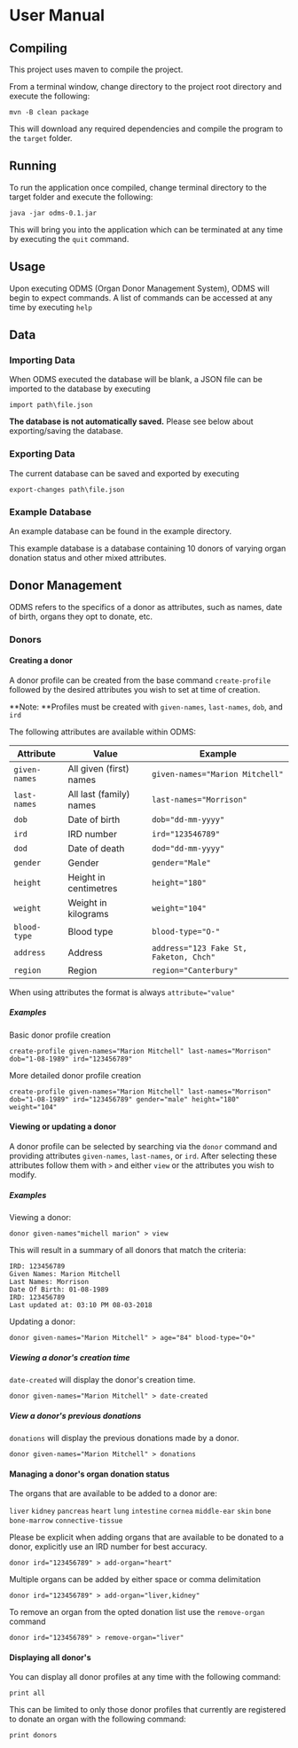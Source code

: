 # User Manual
## Compiling
This project uses maven to compile the project.

From a terminal window, change directory to the project root directory and execute the following:

    mvn -B clean package

This will download any required dependencies and compile the program to the `target` folder.

## Running
To run the application once compiled, change terminal directory to the target folder and execute 
the following:

    java -jar odms-0.1.jar

This will bring you into the application which can be terminated at any time by executing the 
`quit` command.

## Usage
Upon executing ODMS (Organ Donor Management System), ODMS will begin to expect commands. A list of 
commands can be accessed at any time by executing `help`

## Data
### Importing Data
When ODMS executed the database will be blank, a JSON file can be imported to the database by 
executing

    import path\file.json

**The database is not automatically saved.** Please see below about exporting/saving the database. 

### Exporting Data
The current database can be saved and exported by executing

    export-changes path\file.json
    
### Example Database
An example database can be found in the example directory.
    
This example database is a database containing 10 donors of varying organ donation status and other 
mixed attributes.

## Donor Management
ODMS refers to the specifics of a donor as attributes, such as names, date of birth, organs they opt
 to donate, etc.

### Donors
#### Creating a donor
A donor profile can be created from the base command `create-profile` followed by the desired 
attributes you wish to set at time of creation.

**Note: **Profiles must be created with `given-names`, `last-names`, `dob`, and `ird`

The following attributes are available within ODMS:

| Attribute     | Value                   | Example                                |
| ------------- | ----------------------- | -------------------------------------- |
| `given-names` | All given (first) names | `given-names="Marion Mitchell"`        |
| `last-names`  | All last (family) names | `last-names="Morrison"`                |
| `dob`         | Date of birth           | `dob="dd-mm-yyyy"`                     |
| `ird`         | IRD number              | `ird="123546789"`                      |
| `dod`         | Date of death           | `dod="dd-mm-yyyy"`                     |
| `gender`      | Gender                  | `gender="Male"`                        |
| `height`      | Height in centimetres   | `height="180"`                         |
| `weight`      | Weight in kilograms     | `weight="104"`                         |
| `blood-type`  | Blood type              | `blood-type="O-"`                      |
| `address`     | Address                 | `address="123 Fake St, Faketon, Chch"` |
| `region`      | Region                  | `region="Canterbury"`                  |

When using attributes the format is always `attribute="value"`

##### Examples
Basic donor profile creation

    create-profile given-names="Marion Mitchell" last-names="Morrison" dob="1-08-1989" ird="123456789"
    
More detailed donor profile creation

    create-profile given-names="Marion Mitchell" last-names="Morrison" dob="1-08-1989" ird="123456789" gender="male" height="180" weight="104"

#### Viewing or updating a donor
A donor profile can be selected by searching via the `donor` command and providing attributes 
`given-names`, `last-names`, or `ird`. After selecting these attributes follow them with ` > ` and 
either `view` or the attributes you wish to modify.

##### Examples
Viewing a donor:
    
    donor given-names"michell marion" > view
    
This will result in a summary of all donors that match the criteria:

    IRD: 123456789
    Given Names: Marion Mitchell
    Last Names: Morrison
    Date Of Birth: 01-08-1989
    IRD: 123456789
    Last updated at: 03:10 PM 08-03-2018
    
Updating a donor:

    donor given-names="Marion Mitchell" > age="84" blood-type="O+"

##### Viewing a donor's creation time
`date-created` will display the donor's creation time.

    donor given-names="Marion Mitchell" > date-created

##### View a donor's previous donations
`donations` will display the previous donations made by a donor.

    donor given-names="Marion Mitchell" > donations

#### Managing a donor's organ donation status
The organs that are available to be added to a donor are:

`liver`
`kidney`
`pancreas`
`heart`
`lung`
`intestine`
`cornea`
`middle-ear`
`skin`
`bone`
`bone-marrow`
`connective-tissue`

Please be explicit when adding organs that are available to be donated to a donor, explicitly use an
 IRD number for best accuracy.

    donor ird="123456789" > add-organ="heart"

Multiple organs can be added by either space or comma delimitation

    donor ird="123456789" > add-organ="liver,kidney"
    
To remove an organ from the opted donation list use the `remove-organ` command

    donor ird="123456789" > remove-organ="liver"
    
#### Displaying all donor's
You can display all donor profiles at any time with the following command:

    print all
    
This can be limited to only those donor profiles that currently are registered to donate an organ 
with the following command:
    
    print donors
